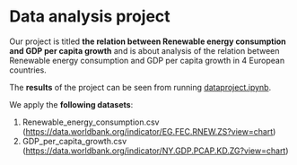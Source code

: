 # Data analysis project

Our project is titled **the relation between Renewable energy consumption and GDP per capita growth** and is about analysis of the relation between Renewable energy consumption and GDP per capita growth in 4 European countries. 

The **results** of the project can be seen from running [dataproject.ipynb](dataproject.ipynb).

We apply the **following datasets**:

1. Renewable_energy_consumption.csv (https://data.worldbank.org/indicator/EG.FEC.RNEW.ZS?view=chart)
2. GDP_per_capita_growth.csv (https://data.worldbank.org/indicator/NY.GDP.PCAP.KD.ZG?view=chart)

